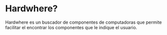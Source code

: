 # Hardwhere?
Hardwhere es un buscador de componentes de computadoras que permite facilitar el encontrar los componentes que le indique el usuario.
